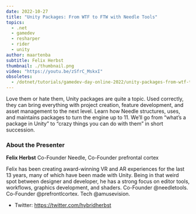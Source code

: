 ```yaml
---
date: 2022-10-27
title: "Unity Packages: From WTF to FTW with Needle Tools"
topics:
  - .net
  - gamedev
  - resharper
  - rider
  - unity
author: maartenba
subtitle: Felix Herbst
thumbnail: ./thumbnail.png
video: "https://youtu.be/zSfrC_MskxI"
obsoletes:
  - /dotnet/tutorials/gamedev-day-online-2022/unity-packages-from-wtf-to-ftw-with-needle-tools/
---
```


Love them or hate them, Unity packages are quite a topic. Used correctly, they can bring everything with project creation, feature development, and asset management to the next level. Learn how Needle structures, uses, and maintains packages to turn the engine up to 11. We’ll go from “what’s a package in Unity” to “crazy things you can do with them” in short succession.

### About the Presenter

**Felix Herbst** Co-Founder Needle, Co-Founder prefrontal cortex

Felix has been creating award-winning VR and AR experiences for the last 13 years, many of which have been made with Unity. Being in that weird spot between designer and developer, he has a strong focus on editor tools, workflows, graphics development, and shaders. Co-Founder @needletools. Co-Founder @prefrontlcortex. Tech @amusevision.

- Twitter: <https://twitter.com/hybridherbst>
